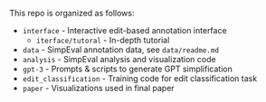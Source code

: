 This repo is organized as follows:
- `interface` - Interactive edit-based annotation interface
    - `iterface/tutoral` - In-depth tutorial
- `data` - SimpEval annotation data, see `data/readme.md`
- `analysis` - SimpEval analysis and visualization code
- `gpt-3` - Prompts & scripts to generate GPT simplification
- `edit_classification` - Training code for edit classification task
- `paper` - Visualizations used in final paper